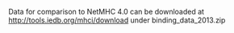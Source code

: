 Data for comparison to NetMHC 4.0 can be downloaded at http://tools.iedb.org/mhci/download under binding_data_2013.zip

